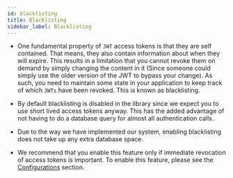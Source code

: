 ```yaml
---
id: blacklisting
title: Blacklisting
sidebar_label: Blacklisting
---
```


- One fundamental property of ```JWT``` access tokens is that they are self contained. That means, they also contain information about when they will expire. This results in a limitation that you cannot revoke them on demand by simply changing the content in it (Since someone could simply use the older version of the JWT to bypass your change). As such, you need to maintain some state in your application to keep track of which ```JWTs``` have been revoked. This is known as blacklisting.

- By default blacklisting is disabled in the library since we expect you to use short lived access tokens anyway. This has the added advantage of not having to do a database query for almost all authentication calls.

- Due to the way we have implemented our system, enabling blacklisting does not take up any extra database space.

- We recommend that you enable this feature only if immediate revocation of access tokens is important. <span class="highlighted-text">To enable this feature, please see the [Configurations](config) section.</span>